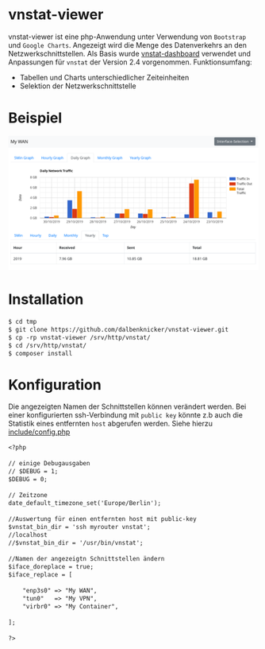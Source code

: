 # vnstat-viewer
vnstat-viewer ist eine php-Anwendung unter Verwendung von `Bootstrap` und `Google Charts`.
Angezeigt wird die Menge des Datenverkehrs an den Netzwerkschnittstellen.
Als Basis wurde [vnstat-dashboard](https://github.com/alexandermarston/vnstat-dashboard) verwendet und Anpassungen für `vnstat` der Version 2.4 vorgenommen.
Funktionsumfang:

* Tabellen und Charts unterschiedlicher Zeiteinheiten
* Selektion der Netzwerkschnittstelle

# Beispiel

![](https://github.com/dalbenknicker/vnstat-viewer/blob/master/example.png)

# Installation
```
$ cd tmp
$ git clone https://github.com/dalbenknicker/vnstat-viewer.git
$ cp -rp vnstat-viewer /srv/http/vnstat/
$ cd /srv/http/vnstat/
$ composer install
```

# Konfiguration
Die angezeigten Namen der Schnittstellen können verändert werden. Bei einer
konfigurierten ssh-Verbindung mit `public key` könnte z.b auch die Statistik
eines entfernten `host` abgerufen werden. Siehe hierzu [include/config.php](https://github.com/dalbenknicker/vnstat-viewer/blob/master/include/config.php)
```
<?php

// einige Debugausgaben
// $DEBUG = 1;
$DEBUG = 0;

// Zeitzone
date_default_timezone_set('Europe/Berlin');

//Auswertung für einen entfernten host mit public-key
$vnstat_bin_dir = 'ssh myrouter vnstat';
//localhost
//$vnstat_bin_dir = '/usr/bin/vnstat';

//Namen der angezeigtn Schnittstellen ändern
$iface_doreplace = true;
$iface_replace = [
  
    "enp3s0" => "My WAN",
    "tun0"   => "My VPN",
    "virbr0" => "My Container",
    
];

?>

```





